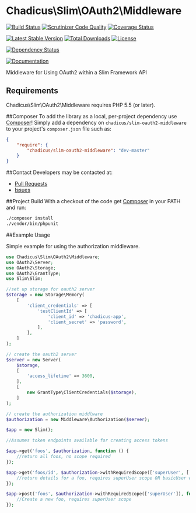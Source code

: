 # Chadicus\Slim\OAuth2\Middleware

[![Build Status](https://travis-ci.org/chadicus/slim-oauth2-middleware.svg?branch=master)](https://travis-ci.org/chadicus/slim-oauth2-middleware)
[![Scrutinizer Code Quality](http://img.shields.io/scrutinizer/g/chadicus/slim-oauth2-middleware.svg?style=flat)](https://scrutinizer-ci.com/g/chadicus/slim-oauth2-middleware/)
[![Coverage Status](https://coveralls.io/repos/chadicus/slim-oauth2-middleware/badge.svg?branch=master&service=github)](https://coveralls.io/github/chadicus/slim-oauth2-middleware?branch=master)

[![Latest Stable Version](http://img.shields.io/packagist/v/chadicus/slim-oauth2-middleware.svg?style=flat)](https://packagist.org/packages/chadicus/slim-oauth2-middleware)
[![Total Downloads](http://img.shields.io/packagist/dt/chadicus/slim-oauth2-middleware.svg?style=flat)](https://packagist.org/packages/chadicus/slim-oauth2-middleware)
[![License](http://img.shields.io/packagist/l/chadicus/slim-oauth2-middleware.svg?style=flat)](https://packagist.org/packages/chadicus/slim-oauth2-middleware)

[![Dependency Status](https://www.versioneye.com/user/projects/55b9075e653762001a0012b3/badge.svg?style=flat)](https://www.versioneye.com/user/projects/55b9075e653762001a0012b3)

[![Documentation](https://img.shields.io/badge/reference-phpdoc-blue.svg?style=flat)](http://pholiophp.org/chadicus/slim-oauth2-middleware)

Middleware for Using OAuth2 within a Slim Framework API

## Requirements

Chadicus\Slim\OAuth2\Middleware requires PHP 5.5 (or later).

##Composer
To add the library as a local, per-project dependency use [Composer](http://getcomposer.org)! Simply add a dependency on
`chadicus/slim-oauth2-middleware` to your project's `composer.json` file such as:

```json
{
    "require": {
        "chadicus/slim-oauth2-middleware": "dev-master"
    }
}
```

##Contact
Developers may be contacted at:

 * [Pull Requests](https://github.com/chadicus/slim-oauth2-middleware/pulls)
 * [Issues](https://github.com/chadicus/slim-oauth2-middleware/issues)

##Project Build
With a checkout of the code get [Composer](http://getcomposer.org) in your PATH and run:

```sh
./composer install
./vendor/bin/phpunit
```

##Example Usage

Simple example for using the authorization middleware.

```php
use Chadicus\Slim\OAuth2\Middleware;
use OAuth2\Server;
use OAuth2\Storage;
use OAuth2\GrantType;
use Slim\Slim;

//set up storage for oauth2 server
$storage = new Storage\Memory(
    [
        'client_credentials' => [
            'testClientId' => [
                'client_id' => 'chadicus-app',
                'client_secret' => 'password',
            ],
        ],
    ]
);

// create the oauth2 server
$server = new Server(
    $storage,
    [
        'access_lifetime' => 3600,
    ],
    [
        new GrantType\ClientCredentials($storage),
    ]
);

// create the authorization middlware
$authorization = new Middleware\Authorization($server);

$app = new Slim();

//Assumes token endpoints available for creating access tokens

$app->get('foos', $authorization, function () {
    //return all foos, no scope required
});

$app->get('foos/id', $authorization->withRequiredScope(['superUser', ['basicUser', 'canViewFoos']]), function ($id) {
    //return details for a foo, requires superUser scope OR basicUser with canViewFoos scope
});

$app->post('foos', $authorization->withRequiredScope(['superUser']), function () {
    //Create a new foo, requires superUser scope
});
```
